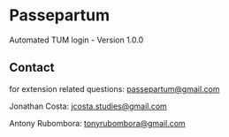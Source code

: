 # Passepartum
Automated TUM login - Version 1.0.0

## Contact
for extension related questions: passepartum@gmail.com

Jonathan Costa: jcosta.studies@gmail.com

Antony Rubombora: tonyrubombora@gmail.com

